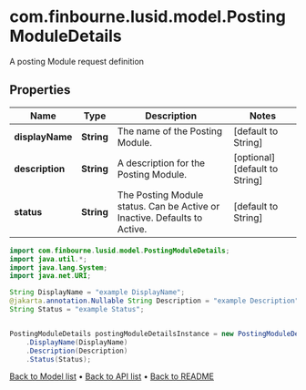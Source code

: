 # com.finbourne.lusid.model.PostingModuleDetails
A posting Module request definition

## Properties

Name | Type | Description | Notes
------------ | ------------- | ------------- | -------------
**displayName** | **String** | The name of the Posting Module. | [default to String]
**description** | **String** | A description for the Posting Module. | [optional] [default to String]
**status** | **String** | The Posting Module status. Can be Active or Inactive. Defaults to Active. | [default to String]

```java
import com.finbourne.lusid.model.PostingModuleDetails;
import java.util.*;
import java.lang.System;
import java.net.URI;

String DisplayName = "example DisplayName";
@jakarta.annotation.Nullable String Description = "example Description";
String Status = "example Status";


PostingModuleDetails postingModuleDetailsInstance = new PostingModuleDetails()
    .DisplayName(DisplayName)
    .Description(Description)
    .Status(Status);
```


[Back to Model list](../README.md#documentation-for-models) &#8226; [Back to API list](../README.md#documentation-for-api-endpoints) &#8226; [Back to README](../README.md)
